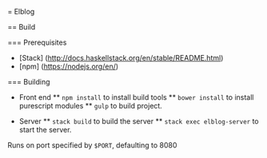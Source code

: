 = Elblog

== Build

=== Prerequisites
* [Stack] (http://docs.haskellstack.org/en/stable/README.html)
* [npm] (https://nodejs.org/en/)

=== Building

* Front end
** `npm install` to install build tools
** `bower install` to install purescript modules
** `gulp` to build project.


* Server
** `stack build` to build the server
** `stack exec elblog-server` to start the server.

Runs on port specified by `$PORT`, defaulting to 8080

